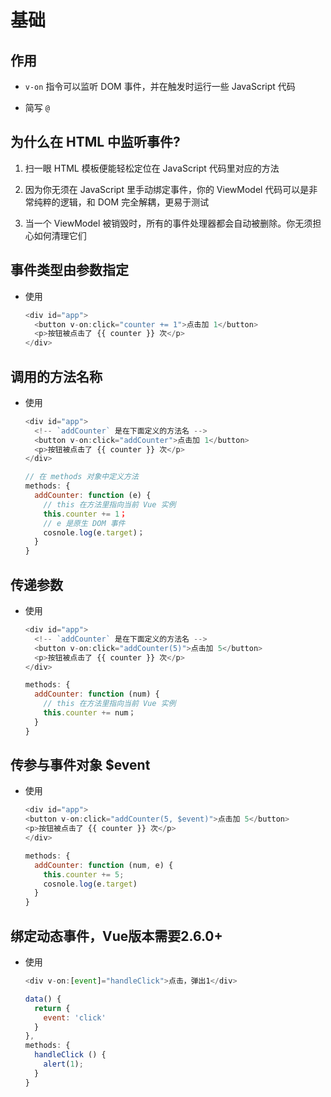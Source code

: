 # 基础

## 作用

  - `v-on` 指令可以监听 DOM 事件，并在触发时运行一些 JavaScript 代码

  - 简写 `@`

## 为什么在 HTML 中监听事件?

1.  扫一眼 HTML 模板便能轻松定位在 JavaScript 代码里对应的方法

2.  因为你无须在 JavaScript 里手动绑定事件，你的 ViewModel 代码可以是非常纯粹的逻辑，和 DOM 完全解耦，更易于测试

3.  当一个 ViewModel 被销毁时，所有的事件处理器都会自动被删除。你无须担心如何清理它们

## 事件类型由参数指定

  - 使用

    ```js
    <div id="app">
      <button v-on:click="counter += 1">点击加 1</button>
      <p>按钮被点击了 {{ counter }} 次</p>
    </div>
    ```

## 调用的方法名称

  - 使用

    ```js
    <div id="app">
      <!-- `addCounter` 是在下面定义的方法名 -->
      <button v-on:click="addCounter">点击加 1</button>
      <p>按钮被点击了 {{ counter }} 次</p>
    </div>
    ```

    ```js
    // 在 methods 对象中定义方法
    methods: {
      addCounter: function (e) {
        // this 在方法里指向当前 Vue 实例
        this.counter += 1；
        // e 是原生 DOM 事件
        cosnole.log(e.target)；
      }
    }
    ```

## 传递参数

  - 使用

    ```js
    <div id="app">
      <!-- `addCounter` 是在下面定义的方法名 -->
      <button v-on:click="addCounter(5)">点击加 5</button>
      <p>按钮被点击了 {{ counter }} 次</p>
    </div>
    ```

    ```js
    methods: {
      addCounter: function (num) {
        // this 在方法里指向当前 Vue 实例
        this.counter += num；
      }
    }
    ```

## 传参与事件对象 \$event

  - 使用

    ```js
    <div id="app">
    <button v-on:click="addCounter(5, $event)">点击加 5</button>
    <p>按钮被点击了 {{ counter }} 次</p>
    </div>
    ```

    ```js
    methods: {
      addCounter: function (num, e) {
        this.counter += 5;
        cosnole.log(e.target)
      }
    }
    ```

## 绑定动态事件，Vue版本需要2.6.0+

  - 使用

    ```js
    <div v-on:[event]="handleClick">点击，弹出1</div>
    ```

    ```js
    data() {
      return {
        event: 'click'
      }
    },
    methods: {
      handleClick () {
        alert(1);
      }
    }
    ```
